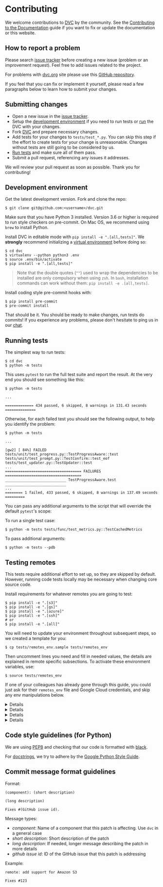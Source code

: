 # Contributing

We welcome contributions to [DVC](https://github.com/iterative/dvc) by the
community. See the
[Contributing to the Documentation](/doc/user-guide/contributing-docs) guide if
you want to fix or update the documentation or this website.

## How to report a problem

Please search [issue tracker](https://github.com/iterative/dvc/issues) before
creating a new issue (problem or an improvement request). Feel free to add
issues related to the project.

For problems with [dvc.org](https://dvc.org/) site please use this
[GitHub repository](https://github.com/iterative/dvc.org/).

If you feel that you can fix or implement it yourself, please read a few
paragraphs below to learn how to submit your changes.

## Submitting changes

- Open a new issue in the
  [issue tracker](https://github.com/iterative/dvc/issues).
- Setup the [development environment](#development-environment) if you need to
  run tests or [run](#running-development-version) the DVC with your changes.
- Fork [DVC](https://github.com/iterative/dvc.git) and prepare necessary
  changes.
- Add tests for your changes to `tests/test_*.py`. You can skip this step if the
  effort to create tests for your change is unreasonable. Changes without tests
  are still going to be considered by us.
- [Run tests](#running-tests) and make sure all of them pass.
- Submit a pull request, referencing any issues it addresses.

We will review your pull request as soon as possible. Thank you for
contributing!

## Development environment

Get the latest development version. Fork and clone the repo:

```dvc
$ git clone git@github.com:<username>/dvc.git
```

Make sure that you have Python 3 installed. Version 3.6 or higher is required to
run style checkers on pre-commit. On Mac OS, we recommend using `brew` to
install Python.

Install DVC in editable mode with `pip install -e ".[all,tests]"`. We
**strongly** recommend initializing a
[virtual environment](https://virtualenv.pypa.io/en/latest/userguide/) before
doing so:

```dvc
$ cd dvc
$ virtualenv --python python3 .env
$ source .env/bin/activate
$ pip install -e ".[all,tests]"
```

> Note that the double quotes (`""`) used to wrap the dependencies to be
> installed are only compulsory when using `zsh`. In `bash`, installation
> commands can work without them: `pip install -e .[all,tests]`.

Install coding style pre-commit hooks with:

```dvc
$ pip install pre-commit
$ pre-commit install
```

That should be it. You should be ready to make changes, run tests do commits! If
you experience any problems, please don't hesitate to ping us in our
[chat](/chat).

## Running tests

The simplest way to run tests:

```dvc
$ cd dvc
$ python -m tests
```

This uses `pytest` to run the full test suite and report the result. At the very
end you should see something like this:

```dvc
$ python -m tests

...

============= 434 passed, 6 skipped, 8 warnings in 131.43 seconds ==============
```

Otherwise, for each failed test you should see the following output, to help you
identify the problem:

```
$ python -m tests

...

[gw2] [ 84%] FAILED tests/unit/test_progress.py::TestProgressAware::test
tests/unit/test_prompt.py::TestConfirm::test_eof
tests/test_updater.py::TestUpdater::test
...
=================================== FAILURES ===================================
____________________________ TestProgressAware.test ____________________________
...
======== 1 failed, 433 passed, 6 skipped, 8 warnings in 137.49 seconds =========
```

You can pass any additional arguments to the script that will override the
default `pytest`'s scope:

To run a single test case:

```dvc
$ python -m tests tests/func/test_metrics.py::TestCachedMetrics
```

To pass additional arguments:

```dvc
$ python -m tests --pdb
```

## Testing remotes

This tests require additional effort to set up, so they are skipped by default.
However, running code tests locally may be necessary when changing core source
code.

Install requirements for whatever remotes you are going to test:

```dvc
$ pip install -e ".[s3]"
$ pip install -e ".[gs]"
$ pip install -e ".[azure]"
$ pip install -e ".[ssh]"
# or
$ pip install -e ".[all]"
```

You will need to update your environment throughout subsequent steps, so we
created a template for you:

```dvc
$ cp tests/remotes_env.sample tests/remotes_env
```

Then uncomment lines you need and fill in needed values, the details are
explained in remote specific subsections. To activate these environment
variables, use:

```dvc
$ source tests/remotes_env
```

If one of your colleagues has already gone through this guide, you could just
ask for their `remotes_env` file and Google Cloud credentials, and skip any env
manipulations below.

<details>

### Click for S3 testing instructions

Install
[aws cli](https://docs.aws.amazon.com/en_us/cli/latest/userguide/cli-chap-install.html)
tools.

To set up AWS access, first get credentials with S3 permissions. Then, set env
vars like this:

```dvc
$ export AWS_ACCESS_KEY_ID="...YOUR-ACCESS-KEY-ID..."
$ export AWS_SECRET_ACCESS_KEY="...YOUR-SECRET-ACCESS-KEY..."
$ export DVC_TEST_AWS_REPO_BUCKET="...TEST-S3-BUCKET..."
```

</details>

<details>

### Click for Google Cloud Storage testing instructions

Go through the [quick start](https://cloud.google.com/sdk/docs/quickstarts) for
your OS. After that you should have `gcloud` command line tool available and
authenticated with your google account.

You then need to create a bucket, a service account and get its credentials. You
can do this via web UI or terminal. Then you need to put your keys to
`scripts/ci/gcp-creds.json` and add these to your env vars:

```dvc
$ export GOOGLE_APPLICATION_CREDENTIALS=".gcp-creds.json"
$ export GCP_CREDS="yes"
$ export DVC_TEST_GCP_REPO_BUCKET="dvc-test-xyz"
```

Here are some command examples to do this:

```dvc
# This name needs to be globally unique
$ export GCP_NAME="dvc-test-xyz"
$ gcloud projects create $GCP_NAME
$ gcloud iam service-accounts create $GCP_NAME --project=$GCP_NAME
$ gcloud iam service-accounts keys create \
    scripts/ci/gcp-creds.json \
    --iam-account=$GCP_NAME@$GCP_NAME.iam.gserviceaccount.com

$ gcloud auth activate-service-account \
    --key-file=scripts/ci/gcp-creds.json
$ gcloud config set project $GCP_NAME
$ gsutil mb gs://$GCP_NAME/
```

I used the same name for project, service account and bucket for simplicity. You
may use different names.

</details>

<details>

### Click for Azure testing instructions

Install [Node.js](https://nodejs.org/en/download/) and then install and run
Azurite:

```dvc
$ npm install -g 'azurite@<3' # Need 2.x version
$ mkdir azurite
$ azurite -s -l azurite -d azurite/debug.log
```

Add this to your env:

```dvc
$ export AZURE_STORAGE_CONTAINER_NAME="dvc-test"
$ export AZURE_STORAGE_CONNECTION_STRING="DefaultEndpointsProtocol=http;AccountName=devstoreaccount1;AccountKey=Eby8vdM02xNOcqFlqUwJPLlmEtlCDXJ1OUzFT50uSRZ6IFsuFq2UVErCz4I6tq/K1SZFPTOtr/KBHBeksoGMGw==;BlobEndpoint=http://127.0.0.1:10000/devstoreaccount1;"
```

</details>

<details>

### Click for HDFS testing instructions

Tests currently only work on Linux. First you need to set up passwordless ssh
access to localhost:

```dvc
# Only run next line if you don't yet have keys
$ ssh-keygen -t rsa -P ""
$ cat ~/.ssh/id_rsa.pub >> ~/.ssh/authorized_keys
```

Then run an install script:

```dvc
$ ./scripts/ci/install_hadoop.sh
```

To remove hadoop later use:

```dvc
$ ./scripts/ci/remove_hadoop.sh
```

</details>

## Code style guidelines (for Python)

We are using [PEP8](https://www.python.org/dev/peps/pep-0008/?) and checking
that our code is formatted with [black](https://github.com/ambv/black).

For [docstrings](https://www.python.org/dev/peps/pep-0257/#what-is-a-docstring),
we try to adhere by the
[Google Python Style Guide](https://github.com/google/styleguide/blob/gh-pages/pyguide.md#38-comments-and-docstrings).

## Commit message format guidelines

Format:

```
(component): (short description)

(long description)

Fixes #(GitHub issue id).
```

Message types:

- _component_: Name of a component that this patch is affecting. Use `dvc` in a
  general case
- _short description_: Short description of the patch
- _long description_: If needed, longer message describing the patch in more
  details
- _github issue id_: ID of the GitHub issue that this patch is addressing

Example:

```
remote: add support for Amazon S3

Fixes #123
```

